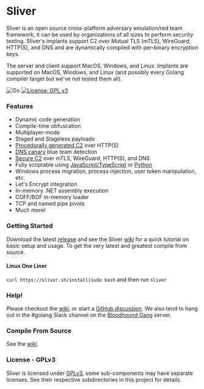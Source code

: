 Sliver
======

Sliver is an open source cross-platform adversary emulation/red team framework, it can be used by organizations of all sizes to perform security testing. Sliver's implants support C2 over Mutual TLS (mTLS), WireGuard, HTTP(S), and DNS and are dynamically compiled with per-binary encryption keys.

The server and client support MacOS, Windows, and Linux. Implants are supported on MacOS, Windows, and Linux (and possibly every Golang compiler target but we've not tested them all).

![Go](https://github.com/BishopFox/sliver/workflows/Go/badge.svg?branch=master) [![License: GPL v3](https://img.shields.io/badge/License-GPLv3-blue.svg)](https://www.gnu.org/licenses/gpl-3.0)

### Features

* Dynamic code generation
* Compile-time obfuscation
* Multiplayer-mode
* Staged and Stageless payloads
* [Procedurally generated C2](https://github.com/BishopFox/sliver/wiki/HTTP(S)-C2#under-the-hood) over HTTP(S)
* [DNS canary](https://github.com/BishopFox/sliver/wiki/DNS-C2#dns-canaries) blue team detection
* [Secure C2](https://github.com/BishopFox/sliver/wiki/Transport-Encryption) over mTLS, WireGuard, HTTP(S), and DNS
* Fully scriptable using [JavaScript/TypeScript](https://github.com/moloch--/sliver-script) or [Python](https://github.com/moloch--/sliver-py)
* Windows process migration, process injection, user token manipulation, etc.
* Let's Encrypt integration
* In-memory .NET assembly execution
* COFF/BOF in-memory loader
* TCP and named pipe pivots
* Much more!

### Getting Started

Download the latest [release](https://github.com/BishopFox/sliver/releases) and see the Sliver [wiki](https://github.com/BishopFox/sliver/wiki/Getting-Started) for a quick tutorial on basic setup and usage. To get the very latest and greatest compile from source.

#### Linux One Liner

`curl https://sliver.sh/install|sudo bash` and then run `sliver`

### Help!

Please checkout the [wiki](https://github.com/BishopFox/sliver/wiki), or start a [GitHub discussion](https://github.com/BishopFox/sliver/discussions). We also tend to hang out in the #golang Slack channel on the [Bloodhound Gang](https://bloodhoundgang.herokuapp.com/) server.

### Compile From Source

See the [wiki](https://github.com/BishopFox/sliver/wiki/Compile-From-Source).

### License - GPLv3

Sliver is licensed under [GPLv3](https://www.gnu.org/licenses/gpl-3.0.en.html), some sub-components may have separate licenses. See their respective subdirectories in this project for details.

